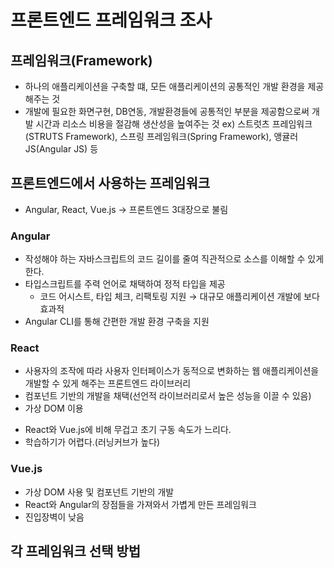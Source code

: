 # 프론트엔드 프레임워크 조사

## 프레임워크(Framework)
- 하나의 애플리케이션을 구축할 떄, 모든 애플리케이션의 공통적인 개발 환경을 제공해주는 것
- 개발에 필요한 화면구현, DB연동, 개발환경들에 공통적인 부분을 제공함으로써 개발 시간과 리소스 비용을 절감해 생산성을 높여주는 것
 ex) 스트럿츠 프레임워크(STRUTS Framework), 스프링 프레임워크(Spring Framework), 앵귤러 JS(Angular JS) 등
 
 ## 프론트엔드에서 사용하는 프레임워크
 - Angular, React, Vue.js → 프론트엔드 3대장으로 불림

### Angular
- 작성해야 하는 자바스크립트의 코드 길이를 줄여 직관적으로 소스를 이해할 수 있게한다.
- 타입스크립트를 주력 언어로 채택하여 정적 타입을 제공
  - 코드 어시스트, 타입 체크, 리팩토링 지원 → 대규모 애플리케이션 개발에 보다 효과적
- Angular CLI를 통해 간편한 개발 환경 구축을 지원


### React
- 사용자의 조작에 따라 사용자 인터페이스가 동적으로 변화하는 웹 애플리케이션을 개발할 수 있게 해주는 프론트엔드 라이브러리
- 컴포넌트 기반의 개발을 채택(선언적 라이브러리로서 높은 성능을 이끌 수 있음)
- 가상 DOM 이용
+ React와 Vue.js에 비해 무겁고 초기 구동 속도가 느리다.
+ 학습하기가 어렵다.(러닝커브가 높다)

### Vue.js
- 가상 DOM 사용 및 컴포넌트 기반의 개발
- React와 Angular의 장점들을 가져와서 가볍게 만든 프레임워크
- 진입장벽이 낮음

## 각 프레임워크 선택 방법
